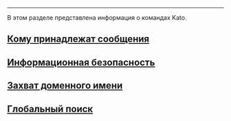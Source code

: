 ***

В этом разделе представлена информация о командах Kato.

## [Кому принадлежат сообщения](/articles/ru/teams/who-owns-your-messages)
## [Информационная безопасность](/articles/ru/teams/security)
## [Захват доменного имени](/articles/ru/teams/claiming-domains)
## [Глобальный поиск](/articles/ru/teams/global-search)
